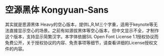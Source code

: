 # 空源黑体 Kongyuan-Sans
其实就是思源黑体 Heavy的空心版本，提供L,R,M三个字重，适用于keynote等无法直接显示空心的场景。之前有如源拔黑体等空心版本，但中文显示不全，才制作这个版本，支持显示简繁汉字。本字体依据SIL Open Font License 1.1授权协议而免费公开，关于授权协议的内容、免责事项等细节，请查看详细的License授权文件的内容。
